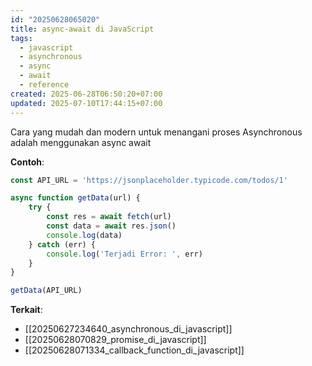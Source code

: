 ```yaml
---
id: "20250628065020"
title: async-await di JavaScript
tags:
  - javascript
  - asynchronous
  - async
  - await
  - reference
created: 2025-06-28T06:50:20+07:00
updated: 2025-07-10T17:44:15+07:00
---
```


Cara yang mudah dan modern untuk menangani proses Asynchronous adalah menggunakan async await

**Contoh**:

```javascript
const API_URL = 'https://jsonplaceholder.typicode.com/todos/1'

async function getData(url) {
	try {
		const res = await fetch(url)
		const data = await res.json()
		console.log(data)
	} catch (err) {
		console.log('Terjadi Error: ', err)
	}
}

getData(API_URL)
```

**Terkait**:

- [[20250627234640_asynchronous_di_javascript]]
- [[20250628070829_promise_di_javascript]]
- [[20250628071334_callback_function_di_javascript]]

